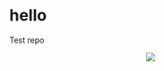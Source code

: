 # hello

Test repo

<p align="center">
<img src="https://github-stats-alpha.vercel.app/api/?username=Artificial-Boy&cc=000&tc=00ff00&ic=fff000&bc=fff" align="center">
</p>
